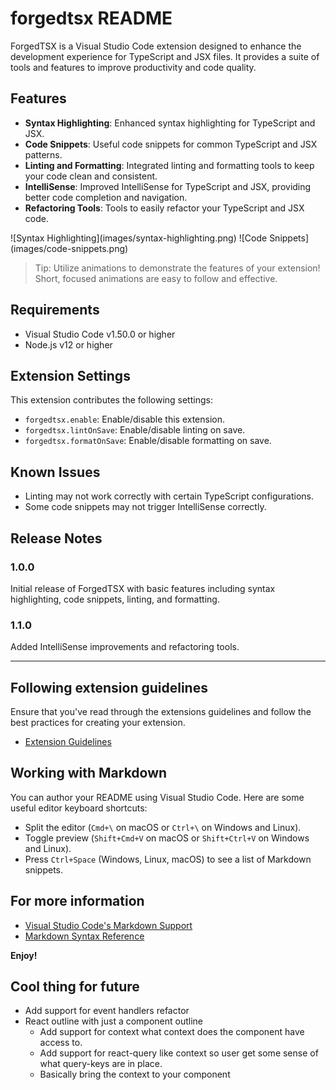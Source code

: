 # forgedtsx README

ForgedTSX is a Visual Studio Code extension designed to enhance the development experience for TypeScript and JSX files. It provides a suite of tools and features to improve productivity and code quality.

## Features

- **Syntax Highlighting**: Enhanced syntax highlighting for TypeScript and JSX.
- **Code Snippets**: Useful code snippets for common TypeScript and JSX patterns.
- **Linting and Formatting**: Integrated linting and formatting tools to keep your code clean and consistent.
- **IntelliSense**: Improved IntelliSense for TypeScript and JSX, providing better code completion and navigation.
- **Refactoring Tools**: Tools to easily refactor your TypeScript and JSX code.

\!\[Syntax Highlighting\]\(images/syntax-highlighting.png\)
\!\[Code Snippets\]\(images/code-snippets.png\)

> Tip: Utilize animations to demonstrate the features of your extension! Short, focused animations are easy to follow and effective.

## Requirements

- Visual Studio Code v1.50.0 or higher
- Node.js v12 or higher

## Extension Settings

This extension contributes the following settings:

- `forgedtsx.enable`: Enable/disable this extension.
- `forgedtsx.lintOnSave`: Enable/disable linting on save.
- `forgedtsx.formatOnSave`: Enable/disable formatting on save.

## Known Issues

- Linting may not work correctly with certain TypeScript configurations.
- Some code snippets may not trigger IntelliSense correctly.

## Release Notes

### 1.0.0

Initial release of ForgedTSX with basic features including syntax highlighting, code snippets, linting, and formatting.

### 1.1.0

Added IntelliSense improvements and refactoring tools.

---

## Following extension guidelines

Ensure that you've read through the extensions guidelines and follow the best practices for creating your extension.

- [Extension Guidelines](https://code.visualstudio.com/api/references/extension-guidelines)

## Working with Markdown

You can author your README using Visual Studio Code. Here are some useful editor keyboard shortcuts:

- Split the editor (`Cmd+\` on macOS or `Ctrl+\` on Windows and Linux).
- Toggle preview (`Shift+Cmd+V` on macOS or `Shift+Ctrl+V` on Windows and Linux).
- Press `Ctrl+Space` (Windows, Linux, macOS) to see a list of Markdown snippets.

## For more information

- [Visual Studio Code's Markdown Support](http://code.visualstudio.com/docs/languages/markdown)
- [Markdown Syntax Reference](https://help.github.com/articles/markdown-basics/)

**Enjoy!**

## Cool thing for future

- Add support for event handlers refactor
- React outline with just a component outline
  - Add support for context what context does the component have access to.
  - Add support for react-query like context so user get some sense of what query-keys are in place.
  - Basically bring the context to your component  
